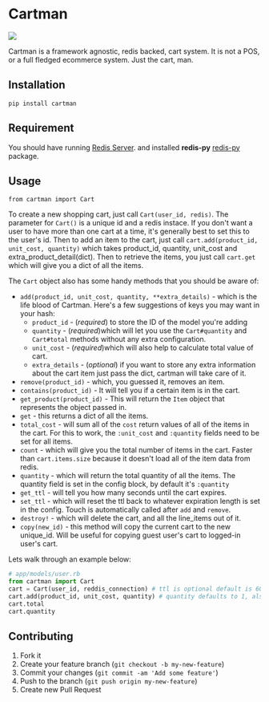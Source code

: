 # Cartman

![](http://blog.brightcove.com/sites/all/uploads/eric_theodore_cartman_southpark.jpg)

Cartman is a framework agnostic, redis backed, cart system.  It is not a POS, or a full fledged ecommerce system.  Just the cart, man.

## Installation

    pip install cartman

## Requirement
You should have running  [Redis Server](http://redis.io/topics/quickstart "Quickstart"). and installed **redis-py**  [redis-py](https://pypi.python.org/pypi/redis "Install") package.

## Usage
`from cartman import Cart`

To create a new shopping cart, just call `Cart(user_id, redis)`.  The parameter for `Cart()` is a unique id and a redis instace.  If you don't want a user to have more than one cart at a time, it's generally best to set this to the user's id.  Then to add an item to the cart, just call `cart.add(product_id, unit_cost, quantity)` which takes product_id, quantity, unit_cost and extra_product_detail(dict).  Then to retrieve the items, you just call `cart.get` which will give you a dict of all the items.

The `Cart` object also has some handy methods that you should be aware of:

- `add(product_id, unit_cost, quantity, **extra_details)` - which is the life blood of Cartman.   Here's a few suggestions of keys you may want in your hash:
  - `product_id` - (*required*) to store the ID of the model you're adding
  - `quantity` - (*required*)which will let you use the `Cart#quantity` and `Cart#total` methods without any extra configuration.
  - `unit_cost` - (*required*)which will also help to calculate total value of cart.
  - `extra_details` - (*optional*) if you want to store any extra information about the cart item just pass the dict, cartman will take care of it. 
- `remove(product_id)` - which, you guessed it, removes an item.
- `contains(product_id)` - It will tell you if a certain item is in the cart.
- `get_product(product_id)` - This will return the `Item` object that represents the object passed in.
- `get` - this returns a dict of all the items.
- `total_cost` - will sum all of the `cost` return values of all of the items in the cart.  For this to work, the `:unit_cost` and `:quantity` fields need to be set for all items.
- `count` - which will give you the total number of items in the cart.  Faster than `cart.items.size` because it doesn't load all of the item data from redis.
- `quantity` - which will return the total quantity of all the items.  The quantity field is set in the config block, by default it's `:quantity`
- `get_ttl` - will tell you how many seconds until the cart expires.
- `set_ttl` - which will reset the ttl back to whatever expiration length is set in the config.  Touch is automatically called after `add` and `remove`.
- `destroy!` - which will delete the cart, and all the line_items out of it.
- `copy(new_id)` - this method will copy the current cart to the new unique_id. Will be useful for copying guest user's cart to logged-in user's cart.

Lets walk through an example below:

```python
# app/models/user.rb
from cartman import Cart
cart = Cart(user_id, reddis_connection) # ttl is optional default is 604800
cart.add(product_id, unit_cost, quantity) # quantity defaults to 1, also you can pass optional dict(extra info)
cart.total
cart.quantity
```


## Contributing

1. Fork it
2. Create your feature branch (`git checkout -b my-new-feature`)
3. Commit your changes (`git commit -am 'Add some feature'`)
4. Push to the branch (`git push origin my-new-feature`)
5. Create new Pull Request
